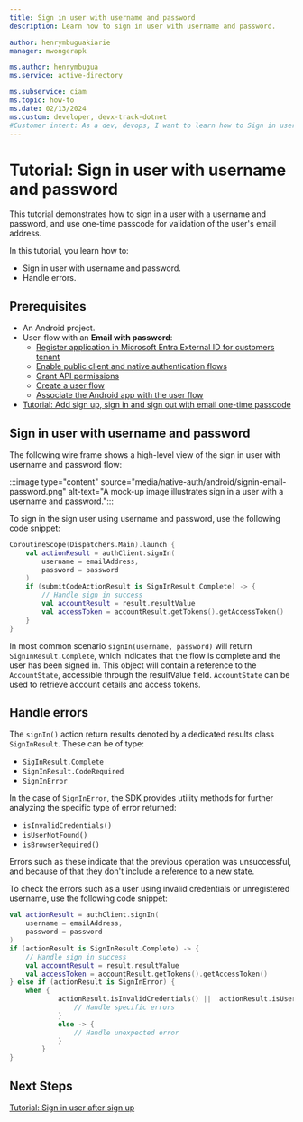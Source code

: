 ```yaml
---
title: Sign in user with username and password
description: Learn how to sign in user with username and password.

author: henrymbuguakiarie
manager: mwongerapk

ms.author: henrymbugua
ms.service: active-directory

ms.subservice: ciam
ms.topic: how-to
ms.date: 02/13/2024
ms.custom: developer, devx-track-dotnet
#Customer intent: As a dev, devops, I want to learn how to Sign in user with username and password.
---
```


# Tutorial: Sign in user with username and password

This tutorial demonstrates how to sign in a user with a username and password, and use one-time passcode for validation of the user's email address.

In this tutorial, you learn how to:

- Sign in user with username and password.
- Handle errors.

## Prerequisites

- An Android project.
- User-flow with an **Email with password**:
  - [Register application in Microsoft Entra External ID for customers tenant](how-to-run-sample-android-app.md#register-an-application)
  - [Enable public client and native authentication flows](how-to-run-sample-android-app.md#enable-public-client-and-native-authentication-flows)
  - [Grant API permissions](how-to-run-sample-android-app.md#grant-api-permissions)
  - [Create a user flow](how-to-run-sample-android-app.md#create-a-user-flow)
  - [Associate the Android app with the user flow](how-to-run-sample-android-app.md#associate-the--app-with-the-user-flow)
- [Tutorial: Add sign up, sign in and sign out with email one-time passcode](tutorial-native-auth-android-sign-up-sign-in-sign-out.md)

## Sign in user with username and password

The following wire frame shows a high-level view of the sign in user with username and password flow:

:::image type="content" source="media/native-auth/android/signin-email-password.png" alt-text="A mock-up image illustrates sign in a user with a username and password.":::

To sign in the sign user using username and password, use the following code snippet:

```kotlin
CoroutineScope(Dispatchers.Main).launch {
    val actionResult = authClient.signIn(
        username = emailAddress,
        password = password
    )
    if (submitCodeActionResult is SignInResult.Complete) -> {
        // Handle sign in success
        val accountResult = result.resultValue
        val accessToken = accountResult.getTokens().getAccessToken()
    }
}
```

In most common scenario `signIn(username, password)` will return `SignInResult.Complete`, which indicates that the flow is complete and the user has been signed in. This object will contain a reference to the `AccountState`, accessible through the resultValue field. `AccountState` can be used to retrieve account details and access tokens.

## Handle errors

The `signIn()` action return results denoted by a dedicated results class `SignInResult`. These can be of type:
- `SigInResult.Complete`
- `SignInResult.CodeRequired`
- `SignInError`

In the case of `SignInError`, the SDK provides utility methods  for further analyzing the specific type of error returned:
- `isInvalidCredentials()`
- `isUserNotFound()`
- `isBrowserRequired()`

Errors such as these indicate that the previous operation was unsuccessful, and because of that they don't include a reference to a new state.

To check the errors such as a user using invalid credentials or unregistered username, use the following code snippet:

```kotlin
val actionResult = authClient.signIn(
    username = emailAddress,
    password = password
)
if (actionResult is SignInResult.Complete) -> {
    // Handle sign in success
    val accountResult = result.resultValue
    val accessToken = accountResult.getTokens().getAccessToken()
} else if (actionResult is SignInError) {
    when {
            actionResult.isInvalidCredentials() ||  actionResult.isUserNotFound() -> {
                // Handle specific errors
            }
            else -> {
                // Handle unexpected error
            }
        }
}
```

## Next Steps

[Tutorial: Sign in user after sign up](tutorial-native-auth-sign-in-after-sign-up.md)